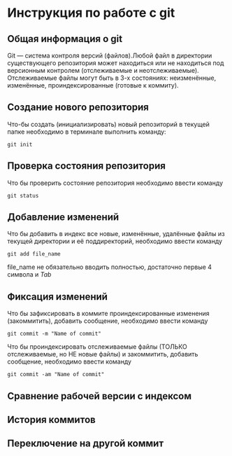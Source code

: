 # **Инструкция по работе с git**

## Общая информация о git

Git — система контроля версий (файлов).Любой файл в директории существующего репозитория может находиться или не находиться под версионным контролем (отслеживаемые и неотслеживаемые).
Отслеживаемые файлы могут быть в 3-х состояниях: неизменённые, изменённые, проиндексированные (готовые к коммиту).

## Создание нового репозитория

Что-бы создать (инициализировать) новый репозиторий в текущей папке необходимо в терминале выполнить команду:

    git init

## Проверка состояния репозитория

Что бы проверить состояние репозитория необходимо ввести команду

    git status

## Добавление изменений 

Что бы добавить в индекс все новые, изменённые, удалённые файлы из текущей директории и её поддиректорий, необходимо ввести команду

    git add file_name

file_name не обязательно вводить полностью, достаточно первые 4 символа и *Tab*

## Фиксация изменений 

Что бы зафиксировать в коммите проиндексированные изменения (закоммитить), добавить сообщение, необходимо ввести команду 

    git commit -m "Name of commit"

Что бы проиндексировать отслеживаемые файлы (ТОЛЬКО отслеживаемые, но НЕ новые файлы) и закоммитить, добавить сообщение, необходимо ввести команду 

    git commit -am "Name of commit"

## Сравнение рабочей версии с индексом



## История коммитов

## Переключение на другой коммит


